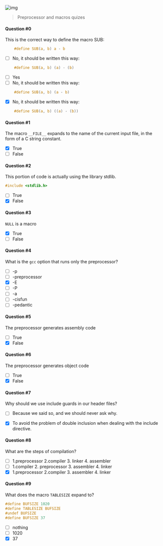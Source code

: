 ![img](https://assets.imaginablefutures.com/media/images/ALX_Logo.max-200x150.png)
> Preprocessor and macros quizes

#### Question #0

This is the correct way to define the macro SUB:
```c
    #define SUB(a, b) a - b
```
* [ ] No, it should be written this way:
```c
    #define SUB(a, b) (a) - (b)
```
* [ ] Yes
* [ ] No, it should be written this way:
```c
    #define SUB(a, b) (a - b)
```
* [X] No, it should be written this way:
```c
    #define SUB(a, b) ((a) - (b))
```

#### Question #1
The macro ```__FILE__``` expands to the name of the current input file, in the form of a C string constant.

* [X] True
* [ ] False

#### Question #2
This portion of code is actually using the library stdlib.
```c
#include <stdlib.h>
```
* [ ] True
* [X] False

#### Question #3
```NULL``` is a macro

* [X] True
* [ ] False

#### Question #4
What is the ```gcc``` option that runs only the preprocessor?

* [ ] -p
* [ ] -preprocessor
* [X] -E
* [ ] -P
* [ ] -a
* [ ] -cisfun
* [ ] -pedantic

#### Question #5
The preprocessor generates assembly code

* [ ] True
* [X] False

#### Question #6
The preprocessor generates object code

* [ ] True
* [X] False

#### Question #7
Why should we use include guards in our header files?

* [ ] Because we said so, and we should never ask why.
* [X] To avoid the problem of double inclusion when dealing with the include directive.


#### Question #8
What are the steps of compilation?

* [ ] 1.preprocessor 2.compiler 3. linker 4. assembler
* [ ] 1.compiler 2. preprocessor 3. assembler 4. linker
* [X] 1.preprocessor 2.compiler 3. assembler 4. linker

#### Question #9
What does the macro ```TABLESIZE``` expand to?
```c
#define BUFSIZE 1020
#define TABLESIZE BUFSIZE
#undef BUFSIZE
#define BUFSIZE 37
```
* [ ] nothing
* [ ] 1020
* [X] 37
